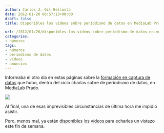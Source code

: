 ```yaml
---
author: Carlos J. Gil Bellosta
date: 2012-01-20 06:57:13+00:00
draft: false
title: Disponibles los vídeos sobre periodismo de datos en MediaLab Prado

url: /2012/01/20/disponibles-los-videos-sobre-periodismo-de-datos-en-medialab-prado/
categories:
- números
tags:
- números
- periodismo de datos
- vídeos
- anuncios
---
```


Informaba el otro día en estas páginas sobre la [formación en captura de datos](http://www.datanalytics.com/2011/12/30/captura-de-datos-medialab-prado-y-needlebase/) que hubo, dentro del ciclo charlas sobre de periodismo de datos, en MediaLab Prado.

[![](/wp-uploads/2012/01/captura_medialab_prado.jpg)
](/wp-uploads/2012/01/captura_medialab_prado.jpg)

Al final, una de esas imprevisibles circunstancias de última hora me impidió asistir.

Pero, menos mal, ya están [disponibles los vídeos](http://medialab-prado.es/article/sesion_formativa_periodismo_datos) para echarles un vistazo este fin de semana.
